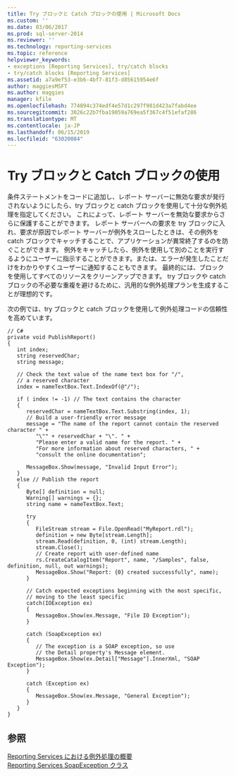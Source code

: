```yaml
---
title: Try ブロックと Catch ブロックの使用 | Microsoft Docs
ms.custom: ''
ms.date: 03/06/2017
ms.prod: sql-server-2014
ms.reviewer: ''
ms.technology: reporting-services
ms.topic: reference
helpviewer_keywords:
- exceptions [Reporting Services], try/catch blocks
- try/catch blocks [Reporting Services]
ms.assetid: a7a9ef53-e3b6-4bf7-81f3-d85615954e6f
author: maggiesMSFT
ms.author: maggies
manager: kfile
ms.openlocfilehash: 774894c374edf4e57d1c297f981d423a7fabd4ee
ms.sourcegitcommit: 3026c22b7fba19059a769ea5f367c4f51efaf286
ms.translationtype: MT
ms.contentlocale: ja-JP
ms.lasthandoff: 06/15/2019
ms.locfileid: "63020084"
---
```

# <a name="using-try-and-catch-blocks"></a>Try ブロックと Catch ブロックの使用
  条件ステートメントをコードに追加し、レポート サーバーに無効な要求が発行されないようにしたら、try ブロックと catch ブロックを使用して十分な例外処理を指定してください。 これによって、レポート サーバーを無効な要求からさらに保護することができます。 レポート サーバーへの要求を try ブロックに入れ、要求が原因でレポート サーバーが例外をスローしたときは、その例外を catch ブロックでキャッチすることで、アプリケーションが異常終了するのを防ぐことができます。 例外をキャッチしたら、例外を使用して別のことを実行するようにユーザーに指示することができます。または、エラーが発生したことだけをわかりやすくユーザーに通知することもできます。 最終的には、ブロックを使用してすべてのリソースをクリーンアップできます。 try ブロックや catch ブロックの不必要な重複を避けるために、汎用的な例外処理プランを生成することが理想的です。  
  
 次の例では、try ブロックと catch ブロックを使用して例外処理コードの信頼性を高めています。  
  
```  
// C#  
private void PublishReport()  
{  
   int index;  
   string reservedChar;  
   string message;  
  
   // Check the text value of the name text box for "/",  
   // a reserved character  
   index = nameTextBox.Text.IndexOf(@"/");  
  
   if ( index != -1) // The text contains the character  
   {  
      reservedChar = nameTextBox.Text.Substring(index, 1);  
      // Build a user-friendly error message  
      message = "The name of the report cannot contain the reserved character " +  
         "\"" + reservedChar + "\". " +  
         "Please enter a valid name for the report. " +  
         "For more information about reserved characters, " +  
         "consult the online documentation";  
  
      MessageBox.Show(message, "Invalid Input Error");  
   }  
   else // Publish the report  
   {  
      Byte[] definition = null;  
      Warning[] warnings = {};  
      string name = nameTextBox.Text;  
  
      try  
      {  
         FileStream stream = File.OpenRead("MyReport.rdl");  
         definition = new Byte[stream.Length];  
         stream.Read(definition, 0, (int) stream.Length);  
         stream.Close();  
         // Create report with user-defined name  
         rs.CreateCatalogItem("Report", name, "/Samples", false, definition, null, out warnings);  
         MessageBox.Show("Report: {0} created successfully", name);  
      }  
  
      // Catch expected exceptions beginning with the most specific,  
      // moving to the least specific  
      catch(IOException ex)  
      {  
         MessageBox.Show(ex.Message, "File IO Exception");  
      }  
  
      catch (SoapException ex)  
      {  
         // The exception is a SOAP exception, so use  
         // the Detail property's Message element.  
         MessageBox.Show(ex.Detail["Message"].InnerXml, "SOAP Exception");   
      }  
  
      catch (Exception ex)  
      {  
         MessageBox.Show(ex.Message, "General Exception");  
      }  
   }  
}  
```  
  
## <a name="see-also"></a>参照  
 [Reporting Services における例外処理の概要](../introducing-exception-handling-in-reporting-services.md)   
 [Reporting Services SoapException クラス](../soapexception-class/reporting-services-soapexception-class.md)  
  
  
